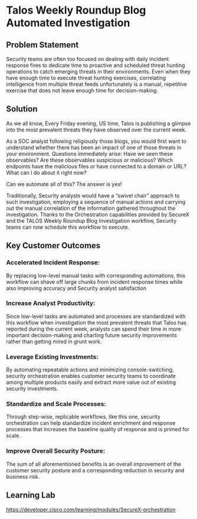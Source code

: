 # Talos Weekly Roundup Blog Automated Investigation


## Problem Statement

Security teams are often too focused on dealing with daily incident response fires to dedicate time to proactive and scheduled threat hunting operations 
to catch emerging threats in their environments. Even when they have enough time to execute threat hunting exercises, correlating intelligence from multiple 
threat feeds unfortunately is a manual, repetitive exercise that does not leave enough time for decision-making.


## Solution

As we all know, Every Friday evening, US time, Talos is publishing a glimpse into the most prevalent threats they have observed over the current week. 

As a SOC analyst following religiously those blogs, you would first want to understand whether there has been an impact of one of those threats in your environment. 
Questions immediately arise: Have we seen these observables? Are these observables suspicious or malicious? Which endpoints have the malicious files or have connected 
to a domain or URL? What can I do about it right now? 

Can we automate all of this? The answer is yes! 

Traditionally, Security analysts would have a “swivel chair” approach to such investigation, employing a sequence of manual actions and carrying out the manual 
correlation of the information gathered throughout the investigation. Thanks to the Orchestration capabilities provided by SecureX and the TALOS Weekly Roundup 
Blog Investigation workflow, Security teams can now schedule this workflow to execute.



## Key Customer Outcomes

### Accelerated Incident Response:
By replacing low-level manual tasks with corresponding automations, this workflow can shave off large chunks from incident response times while also improving accuracy 
and Security analyst satisfaction 

### Increase Analyst Productivity: 
Since low-level tasks are automated and processes are standardized with this workflow when investigation the most prevalent threats that Talos has reported during the 
current week, analysts can spend their time in more important decision-making and charting future security improvements rather than getting mired in grunt work. 

### Leverage Existing Investments: 
By automating repeatable actions and minimizing console-switching, security orchestration enables customer security teams to coordinate among multiple products easily and 
extract more value out of existing security investments. 

### Standardize and Scale Processes: 
Through step-wise, replicable workflows, like this one, security orchestration can help standardize incident enrichment and response processes that increases the baseline 
quality of response and is primed for scale. 

### Improve Overall Security Posture: 
The sum of all aforementioned benefits is an overall improvement of the customer security posture and a corresponding reduction in security and business risk.

## Learning Lab
https://developer.cisco.com/learning/modules/SecureX-orchestration
